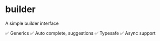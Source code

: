 # builder
A simple builder interface

✅ Generics
✅ Auto complete, suggestions
✅ Typesafe
✅ Async support
